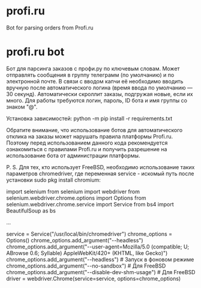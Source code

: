# profi.ru
Bot for parsing orders from Profi.ru

# profi.ru bot
Бот для парсинга заказов с профи.ру по ключевым словам.
Может отправлять сообщения в группу телеграмм (по умолчанию) и по электронной почте.
В связи с вводом капчи её необходимо вводить вручную после автоматического логина (время ввода по умолчанию — 30 секунд).
Автоматически скроллит заказы, подгружая новые, если их много.
Для работы требуются логин, пароль, ID бота и имя группы со знаком "@".

Установка зависимостей: python -m pip install -r requirements.txt

Обратите внимание, что использование ботов для автоматического отклика на заказы может нарушать правила платформы Profi.ru. Поэтому перед использованием данного кода рекомендуется ознакомиться с правилами Profi.ru и получить разрешение на использование бота от администрации платформы.

P. S. Для тех, кто использует FreeBSD, необходимо использование таких параметров chromedriver, где переменная service - искомый путь после установки sudo pkg install chromium:

import selenium
from selenium import webdriver
from selenium.webdriver.chrome.options import Options
from selenium.webdriver.chrome.service import Service
from bs4 import BeautifulSoup as bs

...

service = Service("/usr/local/bin/chromedriver")
chrome_options = Options()
chrome_options.add_argument("--headless")
chrome_options.add_argument("--user-agent=Mozilla/5.0 (compatible; U; ABrowse 0.6; Syllable) AppleWebKit/420+ (KHTML, like Gecko)")
chrome_options.add_argument("--headless")  # Запуск в фоновом режиме
chrome_options.add_argument("--no-sandbox")  # Для FreeBSD
chrome_options.add_argument("--disable-dev-shm-usage")  # Для FreeBSD
driver = webdriver.Chrome(service=service, options=chrome_options)
